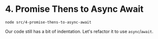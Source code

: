# 4. Promise Thens to Async Await

```shell
node src/4-promise-thens-to-async-await
```

Our code still has a bit of indentation.
Let's refactor it to use `async`/`await`.
